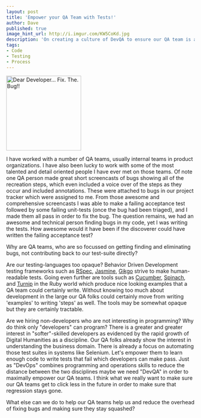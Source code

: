 ```yaml
---
layout: post
title: 'Empower your QA Team with Tests!'
author: Dave
published: true
image_hint_url: http://i.imgur.com/KW5CoKd.jpg
description: 'On creating a culture of DevQA to ensure our QA team is as awesome as possible'
tags:
- Code
- Testing
- Process
---
```


<a href="http://i.imgur.com/c08VstC.jpg" title="Dear Developer... Fix. The. Bug!!">
  <img src="http://i.imgur.com/c08VstC.jpg" width="200" height="200" alt="Dear Developer... Fix. The. Bug!!" class="header">
</a>

I have worked with a number of QA teams, usually internal teams in product
organizations.  I have also been lucky to work with some of the most talented
and detail oriented people I have ever met on those teams.  Of note one QA
person made great short screencasts of bugs showing all of the recreation steps,
which even included a voice over of the steps as they occur and included
annotations.  These were attached to bugs in our project tracker which were
assigned to me.  From those awesome and comprehensive screencasts I was able to
make a failing acceptance test followed by some failing unit-tests (once the bug
had been triaged), and I made them all pass in order to fix the bug.  The
question remains, we had an awesome and technical person finding bugs in my
code, yet I was writing the tests.  How awesome would it have been if the
discoverer could have written the failing acceptance test?

<!-- -**-END-**- -->

Why are QA teams, who are so focussed on getting finding and eliminating bugs,
not contributing back to our test-suite directly?

Are our testing-languages too opaque?  Behavior Driven Development testing
frameworks such as [RSpec](https://relishapp.com/rspec), [Jasmine](http://jasmine.github.io/),
[Gikgo](http://pivotallabs.com/announcing-ginkgo-and-gomega-bdd-style-testing-for-golang/)
strive to make human-readable tests.  Going even further are tools such as
[Cucumber](http://cukes.info/), [Spinach](https://github.com/codegram/spinach),
and [Turnip](https://github.com/jnicklas/turnip) in the Ruby world which produce
nice looking examples that a QA team could certainly write.  Without knowing too
much about development in the large our QA folks could certainly move from
writing 'examples' to writing 'steps' as well.  The tools may be somewhat opaque
but they are certainly tractable.

Are we hiring non-developers who are not interesting in programming?  Why do
think only "developers" can program?  There is a greater and greater interest in
"softer"-skilled developers as evidenced by the rapid growth of Digital
Humanities as a discipline.  Our QA folks already show the interest in
understanding the business domain.  There is already a focus on automating those
test suites in systems like Selenium.  Let's empower them to learn enough code
to write tests that fail which developers can make pass. Just as "DevOps"
combines programming and operations skills to reduce the distance between the
two disciplines maybe we need "DevQA" in order to maximally empower our QA
teams.  I think what we really want to make sure our QA teams get to click less
in the future in order to make sure that regression stays gone.

What else can we do to help our QA teams help us and reduce the overhead of
fixing bugs and making sure they stay squashed?
